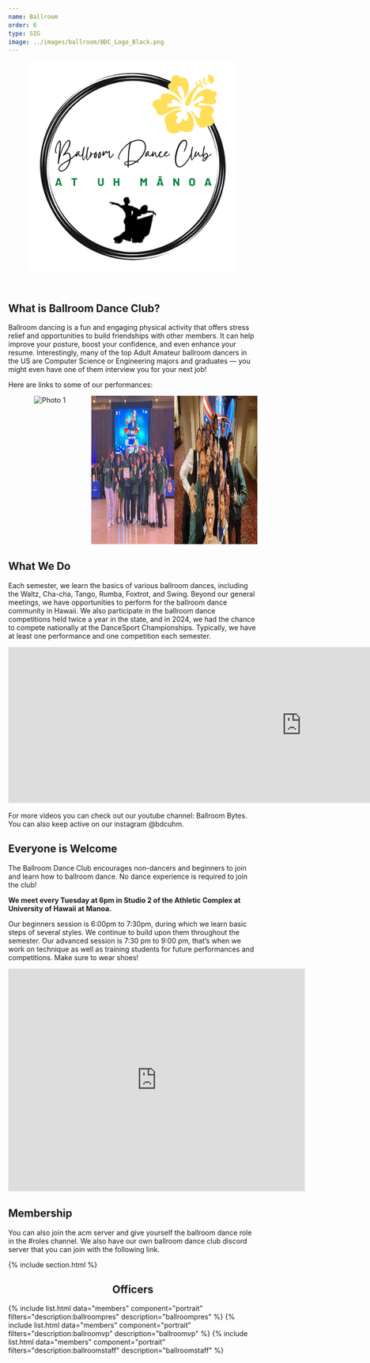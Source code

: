 ```yaml
---
name: Ballroom
order: 6
type: SIG
image: ../images/ballroom/BDC_Logo_Black.png
---
```


<center>
    <figure class="full">
      <img src="../images/ballroom/BDC_Logo_White.png" title="Ballroom Logo" alt="Ballroom Logo">
    </figure>
</center>
<br>

## What is Ballroom Dance Club?

Ballroom dancing is a fun and engaging physical activity that offers stress relief and opportunities to build friendships with other members. It can help improve your posture, boost your confidence, and even enhance your resume. Interestingly, many of the top Adult Amateur ballroom dancers in the US are Computer Science or Engineering majors and graduates — you might even have one of them interview you for your next job!

Here are links to some of our performances:

<div style="display: flex; justify-content: space-around;">
    <div style="flex: 1; text-align: center;">
        <img src="../images/ballroom/photo1.PNG" alt="Photo 1" style="width: 500px; height: 300px;">
    </div>
    <div style="flex: 1; text-align: center;">
        <img src="../images/ballroom/photo2.JPG" alt="Photo 2" style="width: 500px; height: 300px;">
    </div>
    <div style="flex: 1; text-align: center;">
        <img src="../images/ballroom/photo3.JPG" alt="Photo 3" style="width: 500px; height: 300px;">
    </div>
</div>

## What We Do

Each semester, we learn the basics of various ballroom dances, including the Waltz, Cha-cha, Tango, Rumba, Foxtrot, and Swing. Beyond our general meetings, we have opportunities to perform for the ballroom dance community in Hawaii. We also participate in the ballroom dance competitions held twice a year in the state, and in 2024, we had the chance to compete nationally at the DanceSport Championships. Typically, we have at least one performance and one competition each semester.

<div style="display: flex; justify-content: space-between;">
  <div style="width: 32%;">
    <iframe width="500" height="315" src="https://www.youtube.com/embed/9s1qy7VYDQ4?si=KXgOkvtbzspI9ZZS" title="YouTube video player" frameborder="0" allow="accelerometer; autoplay; clipboard-write; encrypted-media; gyroscope; picture-in-picture; web-share" referrerpolicy="strict-origin-when-cross-origin" allowfullscreen></iframe>
  </div>
  <div style="width: 32%;">
    <iframe width="500" height="315" src="https://www.youtube.com/embed/FCrCOw0V7J8?si=1X-GXa8VOD6tT0aS" title="YouTube video player" frameborder="0" allow="accelerometer; autoplay; clipboard-write; encrypted-media; gyroscope; picture-in-picture; web-share" referrerpolicy="strict-origin-when-cross-origin" allowfullscreen></iframe>
  </div>

  <div style="width: 32%;">
    <iframe width="500" height="315" src="https://www.youtube.com/embed/sw2X1j38hYs?si=vpRZFJ1zXA_KsGqZ" title="YouTube video player" frameborder="0" allow="accelerometer; autoplay; clipboard-write; encrypted-media; gyroscope; picture-in-picture; web-share" referrerpolicy="strict-origin-when-cross-origin" allowfullscreen></iframe>
  </div>
</div>

For more videos you can check out our youtube channel: Ballroom Bytes. You can also keep active on our instagram @bdcuhm.

## Everyone is Welcome

The Ballroom Dance Club encourages non-dancers and beginners to join and learn how to ballroom dance. No dance experience is required to join the club!

<p style="font-size: 1.5	rem; font-weight: bold;">
  We meet every Tuesday at 6pm in Studio 2 of the Athletic Complex at University of Hawaii at Manoa.
</p>

Our beginners session is 6:00pm to 7:30pm, during which we learn basic steps of several styles. We continue to build upon them throughout the semester. Our advanced session is 7:30 pm to 9:00 pm, that’s when we work on technique as well as training students for future performances and competitions. Make sure to wear shoes!

<iframe src="https://www.google.com/maps/embed?pb=!1m18!1m12!1m3!1d3717.4215024069053!2d-157.82118238886684!3d21.294354980340692!2m3!1f0!2f0!3f0!3m2!1i1024!2i768!4f13.1!3m3!1m2!1s0x7c006d9bc892b8f3%3A0xfc75af20eb90849!2sUniversity%20of%20Hawai%CA%BBi%20at%20M%C4%81noa%20Athletic%20Complex%20Studios!5e0!3m2!1sen!2sus!4v1728308956017!5m2!1sen!2sus" width="600" height="450" style="border:0;" allowfullscreen="" loading="lazy" referrerpolicy="no-referrer-when-downgrade"></iframe>

## Membership

You can also join the acm server and give yourself the ballroom dance role in the #roles channel. We also have our own ballroom dance club discord server that you can join with the following link.

{% include section.html %}

<center>
	<h2>Officers</h2>
</center>

{% include list.html data="members" component="portrait" filters="description:ballroompres" description="ballroompres" %}
{% include list.html data="members" component="portrait" filters="description:ballroomvp" description="ballroomvp" %}
{% include list.html data="members" component="portrait" filters="description:ballroomstaff" description="ballroomstaff" %}
